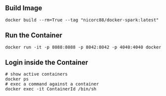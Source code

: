 ## Build Image
<pre>docker build --rm=True --tag "nicorc88/docker-spark:latest" .
</pre>

## Run the Container
<pre>docker run -it -p 8088:8088 -p 8042:8042 -p 4040:4040 docker-spark:latest
</pre>

## Login inside the Container
<pre># show active containers
docker ps
# exec a command against a container
docker exec -it ContainerId /bin/sh
